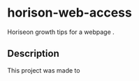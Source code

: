 <h1>horison-web-access</h1>
<p>Horiseon growth tips for a webpage .</p>


<h2>Description</h2>
<p>This project was made to </p> 

